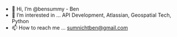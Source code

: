 - 👋 Hi, I’m @bensummy - Ben
- 👀 I’m interested in ... API Development, Atlassian, Geospatial Tech, Python
- 📫 How to reach me ... sumnichtben@gmail.com

<!---
bensummy/bensummy is a ✨ special ✨ repository because its `README.md` (this file) appears on your GitHub profile.
You can click the Preview link to take a look at your changes.
--->

